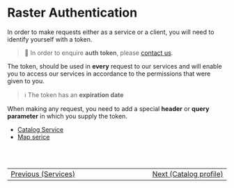 # Raster Authentication

In order to make requests either as a service or a client, you will need to identify yourself with a token.

> :information_desk_person: In order to enquire **auth token**, please [contact us](/classified/contact_us.md).

The token, should be used in **every** request to our services and will enable you to access our services in accordance to the permissions that were given to you. <br/>

> :information_source: The token has an **expiration date**

When making any request, you need to add a special **header** or **query parameter** in which you supply the token.

- [Catalog Service](/ogc-protocols/ogc-csw-auth.md)
- [Map serice](/getting-started/raster/authentication/map_service_auth.md)

<br/>
<br/>
<table style=" width: 100%; display: table !important;">
    <tbody>
        <tr>
            <td align="left">
                <a href="#/getting-started/raster/raster_services">Previous (Services)</a>
            </td>
            <td align="right">
                <a href="#/catalog-information/v1_0/raster_profile">Next (Catalog profile)</a>
            </td>
        </tr>
    </tbody>
</table>